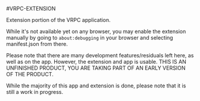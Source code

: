 #VRPC-EXTENSION

Extension portion of the VRPC application.  

While it's not available yet on any browser, you may enable the extension manually by going to
`about:debugging`
in your browser and selecting manifest.json from there.  

Please note that there are many development features/residuals left here, as well as on the app. However, the extension and app is usable. THIS IS AN UNFINISHED PRODUCT, YOU ARE TAKING PART OF AN EARLY VERSION OF THE PRODUCT.  

While the majority of this app and extension is done, please note that it is still a work in progress.